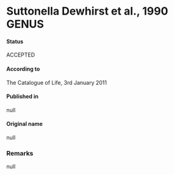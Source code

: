 # Suttonella Dewhirst et al., 1990 GENUS

#### Status
ACCEPTED

#### According to
The Catalogue of Life, 3rd January 2011

#### Published in
null

#### Original name
null

### Remarks
null